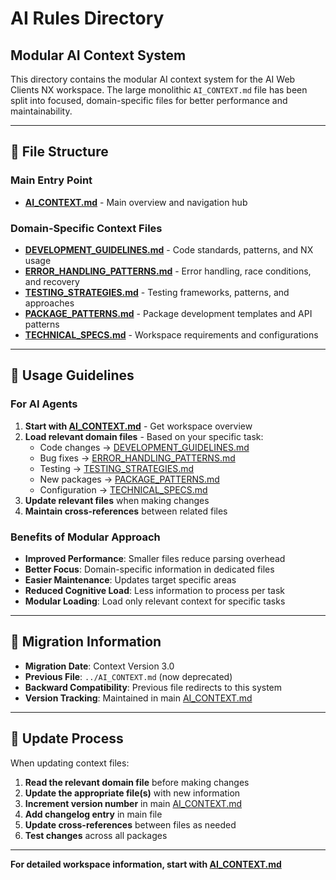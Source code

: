 # AI Rules Directory
## Modular AI Context System

This directory contains the modular AI context system for the AI Web Clients NX workspace. The large monolithic `AI_CONTEXT.md` file has been split into focused, domain-specific files for better performance and maintainability.

---

## 📁 File Structure

### **Main Entry Point**
- **[AI_CONTEXT.md](./AI_CONTEXT.md)** - Main overview and navigation hub

### **Domain-Specific Context Files**
- **[DEVELOPMENT_GUIDELINES.md](./DEVELOPMENT_GUIDELINES.md)** - Code standards, patterns, and NX usage
- **[ERROR_HANDLING_PATTERNS.md](./ERROR_HANDLING_PATTERNS.md)** - Error handling, race conditions, and recovery
- **[TESTING_STRATEGIES.md](./TESTING_STRATEGIES.md)** - Testing frameworks, patterns, and approaches  
- **[PACKAGE_PATTERNS.md](./PACKAGE_PATTERNS.md)** - Package development templates and API patterns
- **[TECHNICAL_SPECS.md](./TECHNICAL_SPECS.md)** - Workspace requirements and configurations

---

## 🎯 Usage Guidelines

### **For AI Agents**
1. **Start with [AI_CONTEXT.md](./AI_CONTEXT.md)** - Get workspace overview
2. **Load relevant domain files** - Based on your specific task:
   - Code changes → [DEVELOPMENT_GUIDELINES.md](./DEVELOPMENT_GUIDELINES.md)
   - Bug fixes → [ERROR_HANDLING_PATTERNS.md](./ERROR_HANDLING_PATTERNS.md)
   - Testing → [TESTING_STRATEGIES.md](./TESTING_STRATEGIES.md)
   - New packages → [PACKAGE_PATTERNS.md](./PACKAGE_PATTERNS.md)
   - Configuration → [TECHNICAL_SPECS.md](./TECHNICAL_SPECS.md)
3. **Update relevant files** when making changes
4. **Maintain cross-references** between related files

### **Benefits of Modular Approach**
- **Improved Performance**: Smaller files reduce parsing overhead
- **Better Focus**: Domain-specific information in dedicated files  
- **Easier Maintenance**: Updates target specific areas
- **Reduced Cognitive Load**: Less information to process per task
- **Modular Loading**: Load only relevant context for specific tasks

---

## 🔄 Migration Information

- **Migration Date**: Context Version 3.0
- **Previous File**: `../AI_CONTEXT.md` (now deprecated)
- **Backward Compatibility**: Previous file redirects to this system
- **Version Tracking**: Maintained in main [AI_CONTEXT.md](./AI_CONTEXT.md)

---

## 📝 Update Process

When updating context files:

1. **Read the relevant domain file** before making changes
2. **Update the appropriate file(s)** with new information
3. **Increment version number** in main [AI_CONTEXT.md](./AI_CONTEXT.md)
4. **Add changelog entry** in main file
5. **Update cross-references** between files as needed
6. **Test changes** across all packages

---

**For detailed workspace information, start with [AI_CONTEXT.md](./AI_CONTEXT.md)**